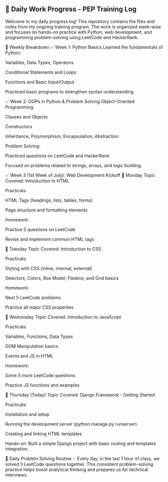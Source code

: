 ## 💼 Daily Work Progress - PEP Training Log
Welcome to my daily progress log! This repository contains the files and notes from my ongoing training program. The work is organized week-wise and focuses on hands-on practice with Python, web development, and programming problem-solving using LeetCode and HackerRank.

📅 Weekly Breakdown
✅ Week 1: Python Basics
Learned the fundamentals of Python:

Variables, Data Types, Operators

Conditional Statements and Loops

Functions and Basic Input/Output

Practiced basic programs to strengthen syntax understanding.

✅ Week 2: OOPs in Python & Problem Solving
Object-Oriented Programming:

Classes and Objects

Constructors

Inheritance, Polymorphism, Encapsulation, Abstraction

Problem Solving:

Practiced questions on LeetCode and HackerRank

Focused on problems related to strings, arrays, and logic building.

✅ Week 3 (1st Week of July): Web Development Kickoff
📌 Monday
Topic Covered: Introduction to HTML

Practicals:

HTML Tags (headings, lists, tables, forms)

Page structure and formatting elements

Homework:

Practice 5 questions on LeetCode

Revise and implement common HTML tags

📌 Tuesday
Topic Covered: Introduction to CSS

Practicals:

Styling with CSS (inline, internal, external)

Selectors, Colors, Box Model, Flexbox, and Grid basics

Homework:

Next 5 LeetCode problems

Practice all major CSS properties

📌 Wednesday
Topic Covered: Introduction to JavaScript

Practicals:

Variables, Functions, Data Types

DOM Manipulation basics

Events and JS in HTML

Homework:

Solve 5 more LeetCode questions

Practice JS functions and examples

📌 Thursday (Today)
Topic Covered: Django Framework - Getting Started

Practicals:

Installation and setup

Running the development server (python manage.py runserver)

Creating and linking HTML templates

Hands-on: Built a simple Django project with basic routing and templates integration.

🧠 Daily Problem Solving Routine
💡 Every day, in the last 1 hour of class, we solved 3 LeetCode questions together.
This consistent problem-solving practice helps boost analytical thinking and prepares us for technical interviews.
